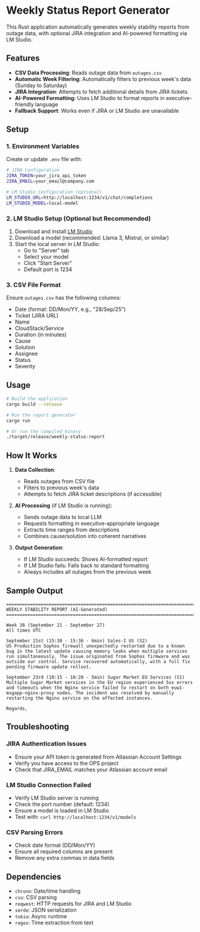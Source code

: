 # Weekly Status Report Generator

This Rust application automatically generates weekly stability reports from outage data, with optional JIRA integration and AI-powered formatting via LM Studio.

## Features

- **CSV Data Processing**: Reads outage data from `outages.csv`
- **Automatic Week Filtering**: Automatically filters to previous week's data (Sunday to Saturday)
- **JIRA Integration**: Attempts to fetch additional details from JIRA tickets
- **AI-Powered Formatting**: Uses LM Studio to format reports in executive-friendly language
- **Fallback Support**: Works even if JIRA or LM Studio are unavailable

## Setup

### 1. Environment Variables

Create or update `.env` file with:

```bash
# JIRA Configuration
JIRA_TOKEN=your_jira_api_token
JIRA_EMAIL=your_email@company.com

# LM Studio Configuration (optional)
LM_STUDIO_URL=http://localhost:1234/v1/chat/completions
LM_STUDIO_MODEL=local-model
```

### 2. LM Studio Setup (Optional but Recommended)

1. Download and install [LM Studio](https://lmstudio.ai/)
2. Download a model (recommended: Llama 3, Mistral, or similar)
3. Start the local server in LM Studio:
   - Go to "Server" tab
   - Select your model
   - Click "Start Server"
   - Default port is 1234

### 3. CSV File Format

Ensure `outages.csv` has the following columns:
- Date (format: DD/Mon/YY, e.g., "28/Sep/25")
- Ticket (JIRA URL)
- Name
- CloudStack/Service
- Duration (in minutes)
- Cause
- Solution
- Assignee
- Status
- Severity

## Usage

```bash
# Build the application
cargo build --release

# Run the report generator
cargo run

# Or run the compiled binary
./target/release/weekly-status-report
```

## How It Works

1. **Data Collection**:
   - Reads outages from CSV file
   - Filters to previous week's data
   - Attempts to fetch JIRA ticket descriptions (if accessible)

2. **AI Processing** (if LM Studio is running):
   - Sends outage data to local LLM
   - Requests formatting in executive-appropriate language
   - Extracts time ranges from descriptions
   - Combines cause/solution into coherent narratives

3. **Output Generation**:
   - If LM Studio succeeds: Shows AI-formatted report
   - If LM Studio fails: Falls back to standard formatting
   - Always includes all outages from the previous week

## Sample Output

```
================================================================================
WEEKLY STABILITY REPORT (AI-Generated)
================================================================================

Week 38 (September 21 - September 27)
All times UTC

September 21st (15:30 - 15:36 - 6min) Sales-I US (S2)
US Production Sophos firewall unexpectedly restarted due to a known bug in the latest update causing memory leaks when multiple services run simultaneously. The issue originated from Sophos firmware and was outside our control. Service recovered automatically, with a full fix pending firmware update rollout.

September 23rd (10:15 - 10:20 - 5min) Sugar Market EU Services (S1)
Multiple Sugar Market services in the EU region experienced 5xx errors and timeouts when the Nginx service failed to restart on both euw1-msgapp-nginx-proxy nodes. The incident was resolved by manually restarting the Nginx service on the affected instances.

Regards,
```

## Troubleshooting

### JIRA Authentication Issues
- Ensure your API token is generated from Atlassian Account Settings
- Verify you have access to the OPS project
- Check that JIRA_EMAIL matches your Atlassian account email

### LM Studio Connection Failed
- Verify LM Studio server is running
- Check the port number (default: 1234)
- Ensure a model is loaded in LM Studio
- Test with: `curl http://localhost:1234/v1/models`

### CSV Parsing Errors
- Check date format (DD/Mon/YY)
- Ensure all required columns are present
- Remove any extra commas in data fields

## Dependencies

- `chrono`: Date/time handling
- `csv`: CSV parsing
- `reqwest`: HTTP requests for JIRA and LM Studio
- `serde`: JSON serialization
- `tokio`: Async runtime
- `regex`: Time extraction from text